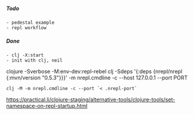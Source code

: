 ##### Todo
    - pedestal example
    - repl workflow


##### Done
    - clj -X:start
    - init with clj, neil


clojure  -Sverbose -M:env-dev:repl-rebel
clj -Sdeps '{:deps {nrepl/nrepl {:mvn/version "0.5.3"}}}' -m nrepl.cmdline -c --host 127.0.0.1 --port PORT

    clj -M -m nrepl.cmdline -c --port `< .nrepl-port`

https://practical.li/clojure-staging/alternative-tools/clojure-tools/set-namespace-on-repl-startup.html
